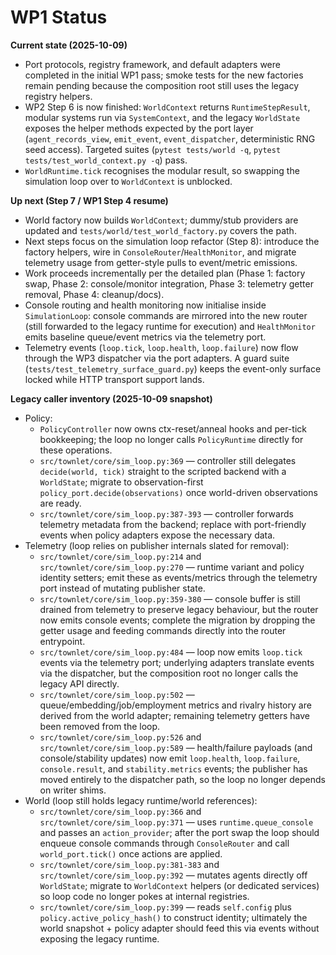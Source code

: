 # WP1 Status

**Current state (2025-10-09)**
- Port protocols, registry framework, and default adapters were completed in the initial WP1 pass; smoke tests for the new factories remain pending because the composition root still uses the legacy registry helpers.
- WP2 Step 6 is now finished: `WorldContext` returns `RuntimeStepResult`, modular systems run via `SystemContext`, and the legacy `WorldState` exposes the helper methods expected by the port layer (`agent_records_view`, `emit_event`, `event_dispatcher`, deterministic RNG seed access). Targeted suites (`pytest tests/world -q`, `pytest tests/test_world_context.py -q`) pass.
- `WorldRuntime.tick` recognises the modular result, so swapping the simulation loop over to `WorldContext` is unblocked.

**Up next (Step 7 / WP1 Step 4 resume)**
- World factory now builds `WorldContext`; dummy/stub providers are updated and `tests/world/test_world_factory.py` covers the path.
- Next steps focus on the simulation loop refactor (Step 8): introduce the factory helpers, wire in `ConsoleRouter`/`HealthMonitor`, and migrate telemetry usage from getter-style pulls to event/metric emissions.
- Work proceeds incrementally per the detailed plan (Phase 1: factory swap, Phase 2: console/monitor integration, Phase 3: telemetry getter removal, Phase 4: cleanup/docs).
- Console routing and health monitoring now initialise inside `SimulationLoop`: console commands are mirrored into the new router (still forwarded to the legacy runtime for execution) and `HealthMonitor` emits baseline queue/event metrics via the telemetry port.
- Telemetry events (`loop.tick`, `loop.health`, `loop.failure`) now flow through the WP3 dispatcher via the port adapters. A guard suite (`tests/test_telemetry_surface_guard.py`) keeps the event-only surface locked while HTTP transport support lands.

**Legacy caller inventory (2025-10-09 snapshot)**
- Policy:
  - `PolicyController` now owns ctx-reset/anneal hooks and per-tick bookkeeping; the loop no longer calls `PolicyRuntime` directly for these operations.
  - `src/townlet/core/sim_loop.py:369` — controller still delegates `decide(world, tick)` straight to the scripted backend with a `WorldState`; migrate to observation-first `policy_port.decide(observations)` once world-driven observations are ready.
  - `src/townlet/core/sim_loop.py:387-393` — controller forwards telemetry metadata from the backend; replace with port-friendly events when policy adapters expose the necessary data.
- Telemetry (loop relies on publisher internals slated for removal):
  - `src/townlet/core/sim_loop.py:214` and `src/townlet/core/sim_loop.py:270` — runtime variant and policy identity setters; emit these as events/metrics through the telemetry port instead of mutating publisher state.
  - `src/townlet/core/sim_loop.py:359-380` — console buffer is still drained from telemetry to preserve legacy behaviour, but the router now emits console events; complete the migration by dropping the getter usage and feeding commands directly into the router entrypoint.
  - `src/townlet/core/sim_loop.py:484` — loop now emits `loop.tick` events via the telemetry port; underlying adapters translate events via the dispatcher, but the composition root no longer calls the legacy API directly.
  - `src/townlet/core/sim_loop.py:502` — queue/embedding/job/employment metrics and rivalry history are derived from the world adapter; remaining telemetry getters have been removed from the loop.
  - `src/townlet/core/sim_loop.py:526` and `src/townlet/core/sim_loop.py:589` — health/failure payloads (and console/stability updates) now emit `loop.health`, `loop.failure`, `console.result`, and `stability.metrics` events; the publisher has moved entirely to the dispatcher path, so the loop no longer depends on writer shims.
- World (loop still holds legacy runtime/world references):
  - `src/townlet/core/sim_loop.py:366` and `src/townlet/core/sim_loop.py:371` — uses `runtime.queue_console` and passes an `action_provider`; after the port swap the loop should enqueue console commands through `ConsoleRouter` and call `world_port.tick()` once actions are applied.
  - `src/townlet/core/sim_loop.py:381-383` and `src/townlet/core/sim_loop.py:392` — mutates agents directly off `WorldState`; migrate to `WorldContext` helpers (or dedicated services) so loop code no longer pokes at internal registries.
  - `src/townlet/core/sim_loop.py:399` — reads `self.config` plus `policy.active_policy_hash()` to construct identity; ultimately the world snapshot + policy adapter should feed this via events without exposing the legacy runtime.
